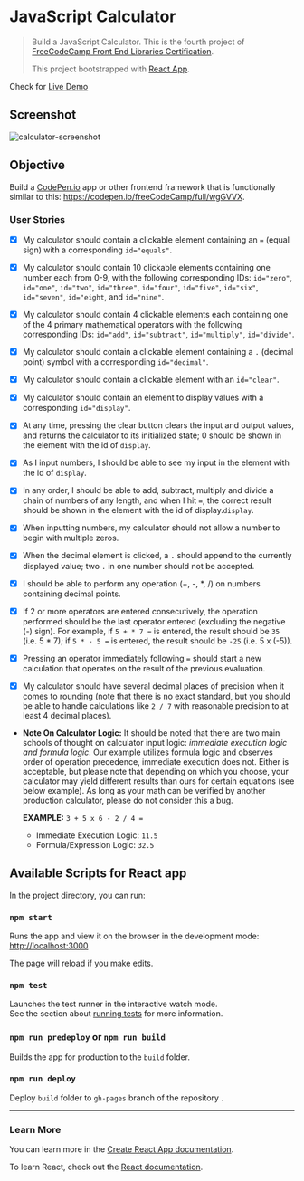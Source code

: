 # JavaScript Calculator

>Build a JavaScript Calculator. This is the fourth project of [FreeCodeCamp Front End Libraries Certification](https://www.freecodecamp.org/learn/front-end-libraries/front-end-libraries-projects/build-a-javascript-calculator). 
>
>This project bootstrapped with [React App](https://github.com/facebook/create-react-app).

Check for [Live Demo](https://anguyen0208.github.io/fcc-calculator/)

## Screenshot

![calculator-screenshot](https://github.com/anguyen0208/Project-Screenshots/blob/master/FCC-Calculator.png)

## Objective

Build a [CodePen.io](https://codepen.io) app or other frontend framework that is functionally similar to this: <https://codepen.io/freeCodeCamp/full/wgGVVX>. 

### User Stories

- [x] My calculator should contain a clickable element containing an `=` (equal sign) with a corresponding `id="equals"`.

- [x] My calculator should contain 10 clickable elements containing one number each from 0-9, with the following corresponding IDs: `id="zero"`, `id="one"`, `id="two"`, `id="three"`, `id="four"`, `id="five"`, `id="six"`, `id="seven"`, `id="eight`, and `id="nine"`.
- [x] My calculator should contain 4 clickable elements each containing one of the 4 primary mathematical operators with the following corresponding IDs: `id="add"`, `id="subtract"`, `id="multiply"`, `id="divide"`.
- [x] My calculator should contain a clickable element containing a `.` (decimal point) symbol with a corresponding `id="decimal"`.
- [x] My calculator should contain a clickable element with an `id="clear"`.
- [x] My calculator should contain an element to display values with a corresponding `id="display"`.
- [x] At any time, pressing the clear button clears the input and output values, and returns the calculator to its initialized state; 0 should be shown in the element with the id of `display`.
- [x] As I input numbers, I should be able to see my input in the element with the id of `display`.
- [x] In any order, I should be able to add, subtract, multiply and divide a chain of numbers of any length, and when I hit `=`, the correct result should be shown in the element with the id of display.`display`.
- [x] When inputting numbers, my calculator should not allow a number to begin with multiple zeros.
- [x] When the decimal element is clicked, a `.` should append to the currently displayed value; two `.` in one number should not be accepted.
- [x] I should be able to perform any operation (+, -, *, /) on numbers containing decimal points.
- [x] If 2 or more operators are entered consecutively, the operation performed should be the last operator entered (excluding the negative (-) sign). For example, if `5 + * 7 =` is entered, the result should be `35` (i.e. 5 * 7); if `5 * - 5 =` is entered, the result should be `-25` (i.e. 5 x (-5)).
- [x] Pressing an operator immediately following `=` should start a new calculation that operates on the result of the previous evaluation.
- [x] My calculator should have several decimal places of precision when it comes to rounding (note that there is no exact standard, but you should be able to handle calculations like `2 / 7` with reasonable precision to at least 4 decimal places).
- **Note On Calculator Logic:** It should be noted that there are two main schools of thought on calculator input logic: *immediate execution logic and formula logic*. Our example utilizes formula logic and observes order of operation precedence, immediate execution does not. Either is acceptable, but please note that depending on which you choose, your calculator may yield different results than ours for certain equations (see below example). As long as your math can be verified by another production calculator, please do not consider this a bug.
  
  **EXAMPLE:** `3 + 5 x 6 - 2 / 4 =`
  
  - Immediate Execution Logic: `11.5`
  - Formula/Expression Logic: `32.5`


## Available Scripts for React app

In the project directory, you can run:

### `npm start`

Runs the app and view it on the browser in the development mode:
    [http://localhost:3000](http://localhost:3000)

The page will reload if you make edits.

### `npm test`

Launches the test runner in the interactive watch mode.<br>
See the section about [running tests](https://facebook.github.io/create-react-app/docs/running-tests) for more information.

### `npm run predeploy` or `npm run build`

Builds the app for production to the `build` folder.<br>

### `npm run deploy`

Deploy `build` folder to `gh-pages` branch of the repository .<br>

---
### Learn More

You can learn more in the [Create React App documentation](https://facebook.github.io/create-react-app/docs/getting-started).

To learn React, check out the [React documentation](https://reactjs.org/).
